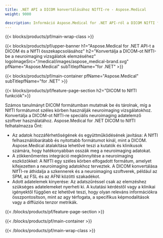 ```yaml
---
title: .NET API a DICOM konvertálásához NIfTI-re - Aspose.Medical
weight: 9000

description: Információ Aspose.Medical for .NET API-ról a DICOM NIfTI formátumba konvertálásához
---
```


{{< blocks/products/pf/main-wrap-class >}}

{{< blocks/products/pf/upper-banner h1="Aspose.Medical for .NET API-t a DICOM és a NIfTI összekapcsolásához" h2="Konvertálja a DICOM-ot NIfTI-be a neuroimaging vizsgálatok elemzéséhez" logoImageSrc="/medical/images/aspose_medical-brand.svg" pfName="Aspose.Medical" subTitlepfName="for .NET" >}}

{{< blocks/products/pf/main-container pfName="Aspose.Medical" subTitlepfName="for .NET" >}}

{{< blocks/products/pf/feature-page-section h2="DICOM to NIfTI funkciók">}}

<p>Számos tanulmányt DICOM formátumban mutatnak be és tárolnak, míg a NIfTI formátumot széles körben használják neuroimaging vizsgálatokhoz. Konvertálja a DICOM-ot NIfTI-re speciális neuroimaging adatelemző szoftver használatához. Aspose.Medical for .NET DICOM to NIfTI felhatalmazza Önt:</p>

<ul>
<li>Az adatok hozzáférhetőségének és együttműködésének javítása: A NIfTI felhasználóbarátabb és nyitottabb formátumot kínál, mint a DICOM. Aspose.Medical átalakítása lehetővé teszi a kutatók és klinikusok számára, hogy hatékonyabban osszák meg a neuroimaging adatokat.</li>
<li>A zökkenőmentes integráció megkönnyítése a neuroimaging eszközökkel: A NIfTI egy széles körben elfogadott formátum, amelyet kifejezetten a neuroimaging adatokhoz terveztek. A DICOM konvertálása NIfTI-re áthidalja a szkennerek és a neuroimaging szoftverek, például az SPM, az FSL és az AFNI közötti szakadékot.</li>
<li>Adott adatelemek kinyerése: Az adatszűréssel csak az elemzéshez szükséges adatelemeket nyerheti ki. A kutatási kérdéstől vagy a klinikai igényektől függően ez lehetővé teszi, hogy olyan releváns információkra összpontosítson, mint az agy térfogata, a specifikus képmodalitások vagy a diffúziós tenzor metrikák.</li>
</ul>

{{< /blocks/products/pf/feature-page-section >}}

{{< /blocks/products/pf/main-container >}}

{{< /blocks/products/pf/main-wrap-class >}}